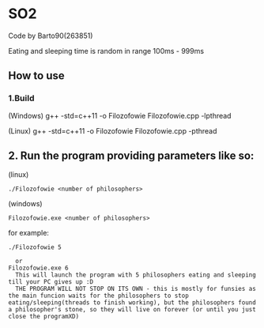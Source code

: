 # SO2
Code by Barto90(263851)

Eating and sleeping time is random in range 100ms - 999ms

## How to use

### 1.Build
  (Windows) g++ -std=c++11 -o Filozofowie Filozofowie.cpp -lpthread
  
  (Linux)   g++ -std=c++11 -o Filozofowie Filozofowie.cpp -pthread
## 2. Run the program providing parameters like so:
  (linux)
```
./Filozofowie <number of philosophers> 
```
  (windows) 
  ```
  Filozofowie.exe <number of philosophers> 
```
  for example:
  ```
./Filozofowie 5 
  
    or
Filozofowie.exe 6
    This will launch the program with 5 philosophers eating and sleeping till your PC gives up :D
    THE PROGRAM WILL NOT STOP ON ITS OWN - this is mostly for funsies as the main funcion waits for the philosophers to stop eating/sleeping(threads to finish working), but the philosophers found a philosopher's stone, so they will live on forever (or until you just close the programXD)
